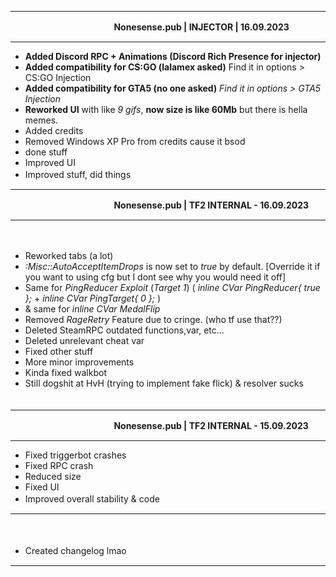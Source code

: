 *******************************************************


‎ 　　　
‎ ‎ 　　
‎ 　‎ 　
‎ 　　
**Nonesense.pub | INJECTOR | 16.09.2023** 
*******************************************************

- **Added Discord RPC + Animations (Discord Rich Presence for injector)**
- **Added compatibility for CS:GO (lalamex asked)**
 Find it in options > CS:GO Injection
- **Added compatibility for GTA5 (no one asked)**
  *Find it in options > GTA5 Injection*
- **Reworked UI** with like *9 gifs*, **now size is like 60Mb** but there is hella memes.
- Added credits 
- Removed Windows XP Pro from credits cause it bsod
- done stuff
- Improved UI
- Improved stuff, did things
‎ 　　　
‎ ‎ 　　
‎ 　‎ 　
‎ 　　

*******************************************************
‎ 　　　
‎ ‎ 　　
‎ 　‎ 　
‎ 　　
**Nonesense.pub | TF2 INTERNAL - 16.09.2023**
*******************************************************
　
- Reworked tabs (a lot)
- *:Misc::AutoAcceptItemDrops* is now set to *true* by default. [Override it if you want to using cfg but I dont see why you would need it off]
- Same for *PingReducer Exploit* (*Target 1*) (		*inline CVar<bool> PingReducer{ true };* + *inline CVar<int> PingTarget{ 0 };* )
- & same for *inline CVar<bool> MedalFlip*
- Removed *RageRetry* Feature due to cringe. (who tf use that??)
- Deleted SteamRPC outdated functions,var, etc...
- Deleted unrelevant cheat var
- Fixed other stuff
- More minor improvements
- Kinda fixed walkbot
- Still dogshit at HvH (trying to implement fake flick) & resolver sucks 
　
　　
‎ 　　
‎ 　　

*******************************************************


‎ 　　　
‎ ‎ 　　
‎ 　‎ 　
‎ 　　
**Nonesense.pub | TF2 INTERNAL - 15.09.2023**
*******************************************************

- Fixed triggerbot crashes
- Fixed RPC crash
- Reduced size
- Fixed UI
- Improved overall stability & code
‎ 　　　
‎ ‎ 　　
‎ 　‎ 　
‎ 　　
*******************************************************


‎ 　　　
‎ ‎ 　　
‎ 　‎ 　
‎ 　　
+ Created changelog lmao
‎ 　　　
‎ ‎ 　　
‎ 　‎ 　
‎ 　　

*******************************************************
